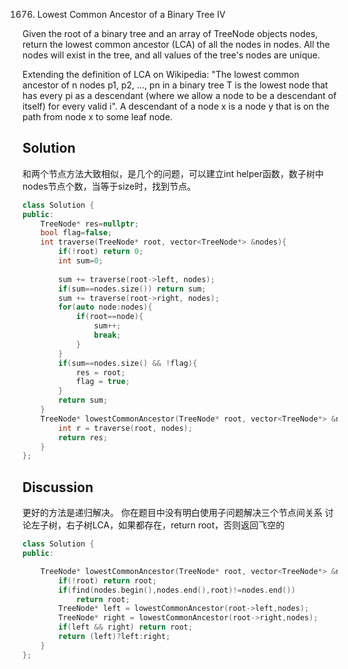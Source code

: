 1676. Lowest Common Ancestor of a Binary Tree IV

Given the root of a binary tree and an array of TreeNode objects nodes, return the lowest common ancestor (LCA) of all the nodes in nodes. All the nodes will exist in the tree, and all values of the tree's nodes are unique.

Extending the definition of LCA on Wikipedia: "The lowest common ancestor of n nodes p1, p2, ..., pn in a binary tree T is the lowest node that has every pi as a descendant (where we allow a node to be a descendant of itself) for every valid i". A descendant of a node x is a node y that is on the path from node x to some leaf node.

## Solution

和两个节点方法大致相似，是几个的问题，可以建立int helper函数，数子树中nodes节点个数，当等于size时，找到节点。

```C++
class Solution {
public:
    TreeNode* res=nullptr;
    bool flag=false;
    int traverse(TreeNode* root, vector<TreeNode*> &nodes){
        if(!root) return 0;
        int sum=0;
        
        sum += traverse(root->left, nodes);
        if(sum==nodes.size()) return sum;
        sum += traverse(root->right, nodes);
        for(auto node:nodes){
            if(root==node){
                sum++;
                break;
            }
        }
        if(sum==nodes.size() && !flag){
            res = root;
            flag = true;
        }
        return sum;
    }
    TreeNode* lowestCommonAncestor(TreeNode* root, vector<TreeNode*> &nodes) {
        int r = traverse(root, nodes);
        return res;
    }
};
```

## Discussion

更好的方法是递归解决。
你在题目中没有明白使用子问题解决三个节点间关系
讨论左子树，右子树LCA，如果都存在，return root，否则返回飞空的

```C++
class Solution {
public:

    TreeNode* lowestCommonAncestor(TreeNode* root, vector<TreeNode*> &nodes){
        if(!root) return root;
        if(find(nodes.begin(),nodes.end(),root)!=nodes.end())
            return root;
        TreeNode* left = lowestCommonAncestor(root->left,nodes);
        TreeNode* right = lowestCommonAncestor(root->right,nodes);
        if(left && right) return root;
        return (left)?left:right;
    }
};
```